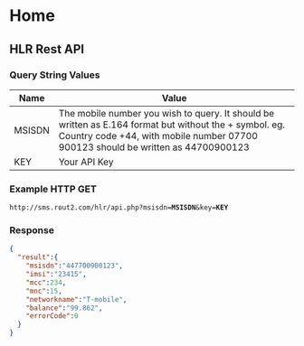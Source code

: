 # Home

## HLR Rest API


### Query String Values

| Name | Value |
|------|------------|
| MSISDN | The mobile number you wish to query. It should be written as E.164 format but without the + symbol. eg. Country code +44, with mobile number 07700 900123 should be written as 44700900123 |
| KEY | Your API Key |


### Example HTTP GET

<pre><code lang="">http://sms.rout2.com/hlr/api.php?msisdn=<b>MSISDN</b>&key=<b>KEY</b></code></pre>

### Response

``` json
{
  "result":{
    "msisdn":"447700900123",
    "imsi":"23415",
    "mcc":234,
    "mnc":15,
    "networkname":"T-mobile",
    "balance":"99.862",
    "errorCode":0
  }
}
```

